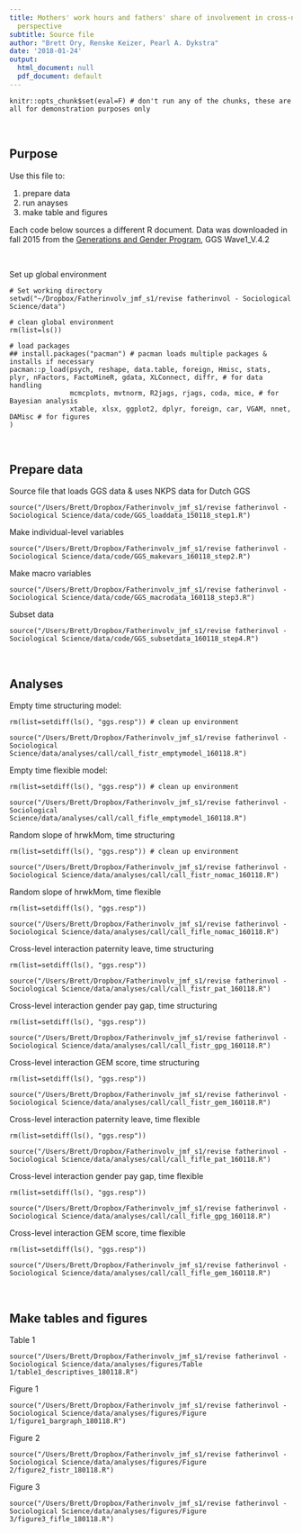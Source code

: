 ```yaml
---
title: Mothers' work hours and fathers' share of involvement in cross-national
  perspective
subtitle: Source file
author: "Brett Ory, Renske Keizer, Pearl A. Dykstra"
date: '2018-01-24'
output:
  html_document: null
  pdf_document: default
---
```


```{r setup, include=F}
knitr::opts_chunk$set(eval=F) # don't run any of the chunks, these are all for demonstration purposes only
```

<br>

## Purpose

Use this file to:
   
1.  prepare data           
2.  run anayses            
3.  make table and figures     

Each code below sources a different R document. Data was downloaded in fall 2015 from the [Generations and Gender Program](http://www.ggp-i.org/), GGS Wave1_V.4.2  

<br> 

Set up global environment
```{r global env, message=F}
# Set working directory
setwd("~/Dropbox/Fatherinvolv_jmf_s1/revise fatherinvol - Sociological Science/data")

# clean global environment
rm(list=ls())

# load packages
## install.packages("pacman") # pacman loads multiple packages & installs if necessary
pacman::p_load(psych, reshape, data.table, foreign, Hmisc, stats, plyr, nFactors, FactoMineR, gdata, XLConnect, diffr, # for data handling
               mcmcplots, mvtnorm, R2jags, rjags, coda, mice, # for Bayesian analysis
               xtable, xlsx, ggplot2, dplyr, foreign, car, VGAM, nnet, DAMisc # for figures 
) 
```

<br>

## Prepare data

Source file that loads GGS data & uses NKPS data for Dutch GGS
```{r load data}
source("/Users/Brett/Dropbox/Fatherinvolv_jmf_s1/revise fatherinvol - Sociological Science/data/code/GGS_loaddata_150118_step1.R")
```

Make individual-level variables
```{r make individual variables}
source("/Users/Brett/Dropbox/Fatherinvolv_jmf_s1/revise fatherinvol - Sociological Science/data/code/GGS_makevars_160118_step2.R")
```

Make macro variables
```{r make macro vars}
source("/Users/Brett/Dropbox/Fatherinvolv_jmf_s1/revise fatherinvol - Sociological Science/data/code/GGS_macrodata_160118_step3.R")
```

Subset data
```{r subset data}
source("/Users/Brett/Dropbox/Fatherinvolv_jmf_s1/revise fatherinvol - Sociological Science/data/code/GGS_subsetdata_160118_step4.R")
```

<br>

## Analyses

Empty time structuring model:
```{r empty fistr model}
rm(list=setdiff(ls(), "ggs.resp")) # clean up environment

source("/Users/Brett/Dropbox/Fatherinvolv_jmf_s1/revise fatherinvol - Sociological Science/data/analyses/call/call_fistr_emptymodel_160118.R")
```

Empty time flexible model:
```{r empty fifle model}
rm(list=setdiff(ls(), "ggs.resp")) # clean up environment

source("/Users/Brett/Dropbox/Fatherinvolv_jmf_s1/revise fatherinvol - Sociological Science/data/analyses/call/call_fifle_emptymodel_160118.R")
```

Random slope of hrwkMom, time structuring
```{r fistr random slope}
rm(list=setdiff(ls(), "ggs.resp")) # clean up environment

source("/Users/Brett/Dropbox/Fatherinvolv_jmf_s1/revise fatherinvol - Sociological Science/data/analyses/call/call_fistr_nomac_160118.R")
```

Random slope of hrwkMom, time flexible
```{r fifle random slope}
rm(list=setdiff(ls(), "ggs.resp"))

source("/Users/Brett/Dropbox/Fatherinvolv_jmf_s1/revise fatherinvol - Sociological Science/data/analyses/call/call_fifle_nomac_160118.R")
```

Cross-level interaction paternity leave, time structuring
```{r fistr pat}
rm(list=setdiff(ls(), "ggs.resp"))

source("/Users/Brett/Dropbox/Fatherinvolv_jmf_s1/revise fatherinvol - Sociological Science/data/analyses/call/call_fistr_pat_160118.R")
```

Cross-level interaction gender pay gap, time structuring
```{r fistr gpg}
rm(list=setdiff(ls(), "ggs.resp"))

source("/Users/Brett/Dropbox/Fatherinvolv_jmf_s1/revise fatherinvol - Sociological Science/data/analyses/call/call_fistr_gpg_160118.R")
```

Cross-level interaction GEM score, time structuring
```{r fistr gem}
rm(list=setdiff(ls(), "ggs.resp"))

source("/Users/Brett/Dropbox/Fatherinvolv_jmf_s1/revise fatherinvol - Sociological Science/data/analyses/call/call_fistr_gem_160118.R")
```

Cross-level interaction paternity leave, time flexible
```{r fifle pat}
rm(list=setdiff(ls(), "ggs.resp"))

source("/Users/Brett/Dropbox/Fatherinvolv_jmf_s1/revise fatherinvol - Sociological Science/data/analyses/call/call_fifle_pat_160118.R")
```

Cross-level interaction gender pay gap, time flexible
```{r fifle gpg}
rm(list=setdiff(ls(), "ggs.resp"))

source("/Users/Brett/Dropbox/Fatherinvolv_jmf_s1/revise fatherinvol - Sociological Science/data/analyses/call/call_fifle_gpg_160118.R")
```

Cross-level interaction GEM score, time flexible
```{r fifle gem}
rm(list=setdiff(ls(), "ggs.resp"))

source("/Users/Brett/Dropbox/Fatherinvolv_jmf_s1/revise fatherinvol - Sociological Science/data/analyses/call/call_fifle_gem_160118.R")
```

<br>

## Make tables and figures

Table 1
```{r table 1}
source("/Users/Brett/Dropbox/Fatherinvolv_jmf_s1/revise fatherinvol - Sociological Science/data/analyses/figures/Table 1/table1_descriptives_180118.R")
```

Figure 1
```{r figure 1}
source("/Users/Brett/Dropbox/Fatherinvolv_jmf_s1/revise fatherinvol - Sociological Science/data/analyses/figures/Figure 1/figure1_bargraph_180118.R")
```

Figure 2
```{r figure 2}
source("/Users/Brett/Dropbox/Fatherinvolv_jmf_s1/revise fatherinvol - Sociological Science/data/analyses/figures/Figure 2/figure2_fistr_180118.R")
```

Figure 3
```{r figure 3}
source("/Users/Brett/Dropbox/Fatherinvolv_jmf_s1/revise fatherinvol - Sociological Science/data/analyses/figures/Figure 3/figure3_fifle_180118.R")
```

